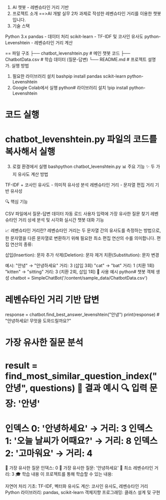 1. AI 챗봇 - 레벤슈타인 거리 기반
2. 프로젝트 소개
==>AI 개발 실무 2차 과제로 작성한 레벤슈타인 거리를 이용한 챗봇입니다.
3. 기술 스택

Python 3.x
pandas - 데이터 처리
scikit-learn - TF-IDF 및 코사인 유사도
python-Levenshtein - 레벤슈타인 거리 계산

== 파일 구조
├── chatbot_levenshtein.py    # 메인 챗봇 코드
├── ChatbotData.csv          # 학습 데이터 (질문-답변)
└── README.md               # 프로젝트 설명
가. 실행 방법
1. 필요한 라이브러리 설치
bashpip install pandas scikit-learn python-Levenshtein
2. Google Colab에서 실행
python# 라이브러리 설치
!pip install python-Levenshtein

# 코드 실행
# chatbot_levenshtein.py 파일의 코드를 복사해서 실행
3. 로컬 환경에서 실행
bashpython chatbot_levenshtein.py
📊 주요 기능
✨ 두 가지 유사도 계산 방법

TF-IDF + 코사인 유사도 - 의미적 유사성 분석
레벤슈타인 거리 - 문자열 편집 거리 기반 유사성

🔍 핵심 기능

CSV 파일에서 질문-답변 데이터 자동 로드
사용자 입력에 가장 유사한 질문 찾기
레벤슈타인 거리 상세 분석 및 시각화
실시간 챗봇 대화 기능

📈 레벤슈타인 거리란?
레벤슈타인 거리는 두 문자열 간의 유사도를 측정하는 방법으로, 한 문자열을 다른 문자열로 변환하기 위해 필요한 최소 편집 연산의 수를 의미합니다.
편집 연산의 종류:

삽입(Insertion): 문자 추가
삭제(Deletion): 문자 제거
치환(Substitution): 문자 변경

예시:
"안녕" → "안녕하세요"  거리: 3 (삽입 3회)
"cat" → "bat"         거리: 1 (치환 1회)
"kitten" → "sitting"   거리: 3 (치환 2회, 삽입 1회)
🎯 사용 예시
python# 챗봇 객체 생성
chatbot = SimpleChatBot('/content/sample_data/ChatbotData.csv')

# 레벤슈타인 거리 기반 답변
response = chatbot.find_best_answer_levenshtein("안녕")
print(response)  # "안녕하세요! 무엇을 도와드릴까요?"

# 가장 유사한 질문 분석
result = find_most_similar_question_index("안녕", questions)
📝 결과 예시
🔍 입력 문장: '안녕'
============================================================
인덱스 0: '안녕하세요' → 거리: 3
인덱스 1: '오늘 날씨가 어때요?' → 거리: 8
인덱스 2: '고마워요' → 거리: 4
============================================================
🎯 가장 유사한 질문 인덱스: 0
📝 가장 유사한 질문: '안녕하세요'
📏 최소 레벤슈타인 거리: 3
🎓 학습 내용
이 프로젝트를 통해 학습할 수 있는 내용:

자연어 처리 기초: TF-IDF, 벡터화
유사도 계산: 코사인 유사도, 레벤슈타인 거리
Python 라이브러리: pandas, scikit-learn
객체지향 프로그래밍: 클래스 설계 및 구현
